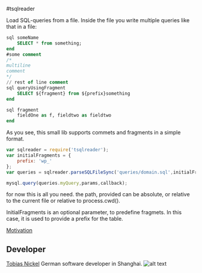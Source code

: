#tsqlreader

Load SQL-queries from a file. Inside the file you write multiple queries like that in a file:


```sql
sql someName
    SELECT * from something;
end
#some comment
/* 
multiline
comment
*/
// rest of line comment
sql queryUsingFragment
    SELECT ${fragment} from ${prefix}something
end

sql fragment
    fieldOne as f, fieldtwo as fieldtwo
end

```

As you see, this small lib supports commets and fragments in a simple format. 

```js
var sqlreader = require('tsqlreader');
var initialFragments = {
    prefix: 'wp_'
};
var queries = sqlreader.parseSQLFileSync('queries/domain.sql',initialFragments);

mysql.query(queries.myQuery,params,callback);
```

for now this is all you need. the path, provided can be absolute, or relative to the current file or relative to process.cwd(). 

InitialFragments is an optional parameter, to predefine fragmets. In this case, it is used to provide a prefix for the table.

[Motivation](http://tnickel.de/2016/07/14/loading-sql-queries-from-a-file/)


## Developer
[Tobias Nickel](http://tnickel.de/) German software developer in Shanghai. 
![alt text](https://avatars1.githubusercontent.com/u/4189801?s=150) 


